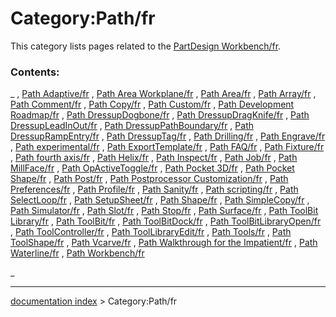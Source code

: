 # Category:Path/fr
This category lists pages related to the [PartDesign Workbench/fr](PartDesign_Workbench/fr.md).

### Contents:

_ , [Path Adaptive/fr](Path_Adaptive/fr.md) , [Path Area Workplane/fr](Path_Area_Workplane/fr.md) , [Path Area/fr](Path_Area/fr.md) , [Path Array/fr](Path_Array/fr.md) , [Path Comment/fr](Path_Comment/fr.md) , [Path Copy/fr](Path_Copy/fr.md) , [Path Custom/fr](Path_Custom/fr.md) , [Path Development Roadmap/fr](Path_Development_Roadmap/fr.md) , [Path DressupDogbone/fr](Path_DressupDogbone/fr.md) , [Path DressupDragKnife/fr](Path_DressupDragKnife/fr.md) , [Path DressupLeadInOut/fr](Path_DressupLeadInOut/fr.md) , [Path DressupPathBoundary/fr](Path_DressupPathBoundary/fr.md) , [Path DressupRampEntry/fr](Path_DressupRampEntry/fr.md) , [Path DressupTag/fr](Path_DressupTag/fr.md) , [Path Drilling/fr](Path_Drilling/fr.md) , [Path Engrave/fr](Path_Engrave/fr.md) , [Path experimental/fr](Path_experimental/fr.md) , [Path ExportTemplate/fr](Path_ExportTemplate/fr.md) , [Path FAQ/fr](Path_FAQ/fr.md) , [Path Fixture/fr](Path_Fixture/fr.md) , [Path fourth axis/fr](Path_fourth_axis/fr.md) , [Path Helix/fr](Path_Helix/fr.md) , [Path Inspect/fr](Path_Inspect/fr.md) , [Path Job/fr](Path_Job/fr.md) , [Path MillFace/fr](Path_MillFace/fr.md) , [Path OpActiveToggle/fr](Path_OpActiveToggle/fr.md) , [Path Pocket 3D/fr](Path_Pocket_3D/fr.md) , [Path Pocket Shape/fr](Path_Pocket_Shape/fr.md) , [Path Post/fr](Path_Post/fr.md) , [Path Postprocessor Customization/fr](Path_Postprocessor_Customization/fr.md) , [Path Preferences/fr](Path_Preferences/fr.md) , [Path Profile/fr](Path_Profile/fr.md) , [Path Sanity/fr](Path_Sanity/fr.md) , [Path scripting/fr](Path_scripting/fr.md) , [Path SelectLoop/fr](Path_SelectLoop/fr.md) , [Path SetupSheet/fr](Path_SetupSheet/fr.md) , [Path Shape/fr](Path_Shape/fr.md) , [Path SimpleCopy/fr](Path_SimpleCopy/fr.md) , [Path Simulator/fr](Path_Simulator/fr.md) , [Path Slot/fr](Path_Slot/fr.md) , [Path Stop/fr](Path_Stop/fr.md) , [Path Surface/fr](Path_Surface/fr.md) , [Path ToolBit Library/fr](Path_ToolBit_Library/fr.md) , [Path ToolBit/fr](Path_ToolBit/fr.md) , [Path ToolBitDock/fr](Path_ToolBitDock/fr.md) , [Path ToolBitLibraryOpen/fr](Path_ToolBitLibraryOpen/fr.md) , [Path ToolController/fr](Path_ToolController/fr.md) , [Path ToolLibraryEdit/fr](Path_ToolLibraryEdit/fr.md) , [Path Tools/fr](Path_Tools/fr.md) , [Path ToolShape/fr](Path_ToolShape/fr.md) , [Path Vcarve/fr](Path_Vcarve/fr.md) , [Path Walkthrough for the Impatient/fr](Path_Walkthrough_for_the_Impatient/fr.md) , [Path Waterline/fr](Path_Waterline/fr.md) , [Path Workbench/fr](Path_Workbench/fr.md)

_

---
[documentation index](../README.md) > Category:Path/fr
